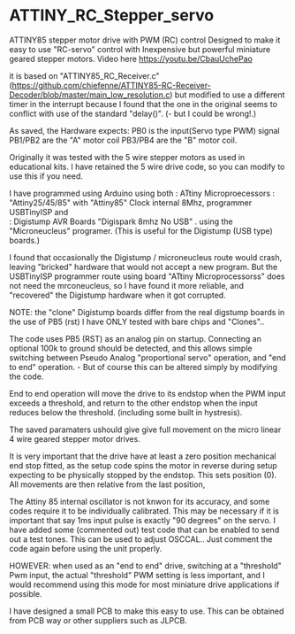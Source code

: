# ATTINY_RC_Stepper_servo
 ATTINY85 stepper motor drive with PWM (RC) control
 Designed to make it easy to use "RC-servo" control with Inexpensive but powerful miniature geared stepper motors. 
 Video here https://youtu.be/CbauUchePao
 
 it is based on "ATTINY85_RC_Receiver.c" (https://github.com/chiefenne/ATTINY85-RC-Receiver-Decoder/blob/master/main_low_resolution.c) but modified to use a different timer in the interrupt because I found that the one in the original seems to conflict with use of the standard "delay()".  (- but I could be wrong!.)
 
 As saved, the Hardware expects: 
 PB0 is the input(Servo type PWM)  signal
 PB1/PB2 are the "A" motor coil
 PB3/PB4 are the "B" motor coil.
 
Originally it was tested with the 5 wire stepper motors as used in educational kits. I have retained the 5 wire drive code, so you can modify to use this if you need. 

I have programmed using Arduino using both 
: ATtiny Microproecessors : "Attiny25/45/85" with "Attiny85" Clock internal 8Mhz, programmer USBTinyISP and    
: Digistump AVR Boards "Digispark 8mhz No USB" . using the "Microneucleus" programer. (This is useful for the Digistump (USB type) boards.) 

I found that occasionally the Digistump / microneucleus route would crash, leaving  "bricked" hardware that would not accept a new program. But the USBTinyISP programmer route using board "ATtiny Microprocessorss" does not need the mrconeucleus, so I have found it more reliable, and "recovered" the Digistump hardware when it got corrupted.

NOTE: the "clone" Digistump boards differ from the real digstump boards in the use of PB5  (rst) I have ONLY tested with bare chips and "Clones".. 

The code uses PB5 (RST) as an analog pin on startup. Connecting an optional 100k to ground should be detected, and this allows simple switching between Pseudo Analog "proportional servo" operation, and "end to end" operation. - But of course this can be altered simply by modifying the code.

End to end operation will move the drive to its endstop when the PWM input exceeds a threshold, and return to the other endstop when the input reduces below the threshold. (including some built in hystresis).

The saved paramaters ushould give give full movement on the micro linear 4 wire geared stepper motor drives.
  
It is very important that the drive have at least a zero position mechanical end stop fitted, as the setup code spins the motor in reverse during setup expecting to be physically stopped by the endstop. This sets position (0). All movements are then relative from the last position, 

The Attiny 85 internal oscillator is not knwon for its accuracy, and some codes require it to be individually calibrated. This may be necessary if it is important that say 1ms input pulse is exactly "90 degrees" on the servo. I have added some (commented out) test code that can be enabled to send out a test tones. This can be used to adjust OSCCAL.. Just comment the code again before using the unit properly.

HOWEVER: when used as an "end to end" drive, switching at a "threshold" Pwm input, the actual "threshold" PWM setting is less important, and I would recommend using this mode for most miniature drive applications if possible.

I have designed a small PCB to make this easy to use. This can be obtained from PCB way or other suppliers such as JLPCB. 
 

